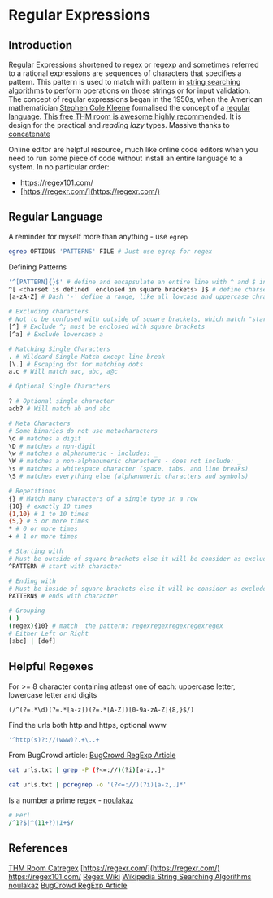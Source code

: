 # Regular Expressions

## Introduction

Regular Expressions shortened to regex or regexp and sometimes referred to a rational expressions are sequences of characters that specifies a pattern. This pattern is used to match with pattern in [string searching algorithms](https://en.wikipedia.org/wiki/String-searching_algorithm)   to perform operations on those strings or for input validation. The concept of regular expressions began in the 1950s, when the American mathematician [Stephen Cole Kleene](https://en.wikipedia.org/wiki/Stephen_Cole_Kleene "Stephen Cole Kleene") formalised the concept of a [regular language](https://en.wikipedia.org/wiki/Regular_language "Regular language"). [This free THM room is awesome highly recommended](https://tryhackme.com/room/catregex). It is design for the practical and *reading lazy* types. Massive thanks to [concatenate](https://tryhackme.com/p/concatenate)

Online editor are helpful resource, much like online code editors when you need to run some piece of code without install an entire language to a system. In no particular order:
- https://regex101.com/
- [https://regexr.com/](https://regexr.com/)

## Regular Language

A reminder for myself more than anything - use `egrep`
```bash
egrep OPTIONS 'PATTERNS' FILE # Just use egrep for regex 
```

Defining Patterns
```bash
'^[PATTERN]{}$' # define and encapsulate an entire line with ^ and $ in single quotes
^[ <charset is defined  enclosed in square brackets> ]$ # define charset
[a-zA-Z] # Dash '-' define a range, like all lowcase and uppercase chracters

# Excluding characters
# Not to be confused with outside of square brackets, which match "starting with"
[^] # Exclude ^; must be enclosed with square brackets 
[^a] # Exclude lowercase a

# Matching Single Characters
. # Wildcard Single Match except line break
[\.] # Escaping dot for matching dots 
a.c # Will match aac, abc, a@c

# Optional Single Characters

? # Optional single character  
acb? # Will match ab and abc

# Meta Characters
# Some binaries do not use metacharacters
\d # matches a digit
\D # matches a non-digit
\w # matches a alphanumeric - includes: _
\W # matches a non-alphanumeric characters - does not include: _  
\s # matches a whitespace character (space, tabs, and line breaks)
\S # matches everything else (alphanumeric characters and symbols)

# Repetitions
{} # Match many characters of a single type in a row 
{10} # exactly 10 times
{1,10} # 1 to 10 times
{5,} # 5 or more times
* # 0 or more times
+ # 1 or more times

# Starting with 
# Must be outside of square brackets else it will be consider as exclude single character 
^PATTERN # start with character

# Ending with
# Must be inside of square brackets else it will be consider as exclude single character 
PATTERN$ # ends with character

# Grouping
( )
(regex){10} # match  the pattern: regexregexregexregexregex
# Either Left or Right
[abc] | [def]

```


## Helpful Regexes

For  >= 8 character containing atleast one of each: uppercase letter, lowercase letter and digits

```
(/^(?=.*\d)(?=.*[a-z])(?=.*[A-Z])[0-9a-zA-Z]{8,}$/)
```

Find the urls both http and https, optional www
```bash
'^http(s)?://(www)?.+\..+
```


From BugCrowd article: [BugCrowd RegExp Article](https://www.bugcrowd.com/blog/how-to-regex-a-practical-guide-to-regular-expressions-regex-for-hackers/)
```bash
cat urls.txt | grep -P (?<=://)(?i)[a-z,.]*

cat urls.txt | pcregrep -o '(?<=://)(?i)[a-z,.]*'
```


Is a number a prime regex - [noulakaz](https://www.noulakaz.net/2007/03/18/a-regular-expression-to-check-for-prime-numbers/)
```perl
# Perl
/^1?$|^(11+?)\1+$/
```


## References

[THM Room Catregex](https://tryhackme.com/room/catregex)
[https://regexr.com/](https://regexr.com/)
https://regex101.com/
[Regex Wiki](https://en.wikipedia.org/wiki/Regular_expression)
[Wikipedia String Searching Algorithms](https://en.wikipedia.org/wiki/String-searching_algorithm)  
[noulakaz](https://www.noulakaz.net/2007/03/18/a-regular-expression-to-check-for-prime-numbers/)
[BugCrowd RegExp Article](https://www.bugcrowd.com/blog/how-to-regex-a-practical-guide-to-regular-expressions-regex-for-hackers/)